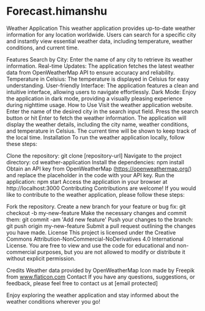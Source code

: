 # Forecast.himanshu
Weather Application
This weather application provides up-to-date weather information for any location worldwide. Users can search for a specific city and instantly view essential weather data, including temperature, weather conditions, and current time.

Features
Search by City: Enter the name of any city to retrieve its weather information.
Real-time Updates: The application fetches the latest weather data from OpenWeatherMap API to ensure accuracy and reliability.
Temperature in Celsius: The temperature is displayed in Celsius for easy understanding.
User-friendly Interface: The application features a clean and intuitive interface, allowing users to navigate effortlessly.
Dark Mode: Enjoy the application in dark mode, providing a visually pleasing experience during nighttime usage.
How to Use
Visit the weather application website.
Enter the name of the desired city in the search input field.
Press the search button or hit Enter to fetch the weather information.
The application will display the weather details, including the city name, weather conditions, and temperature in Celsius.
The current time will be shown to keep track of the local time.
Installation
To run the weather application locally, follow these steps:

Clone the repository: git clone [repository-url]
Navigate to the project directory: cd weather-application
Install the dependencies: npm install
Obtain an API key from OpenWeatherMap (https://openweathermap.org/) and replace the placeholder in the code with your API key.
Run the application: npm start
Access the application in your browser at http://localhost:3000
Contributing
Contributions are welcome! If you would like to contribute to the weather application, please follow these steps:

Fork the repository.
Create a new branch for your feature or bug fix: git checkout -b my-new-feature
Make the necessary changes and commit them: git commit -am 'Add new feature'
Push your changes to the branch: git push origin my-new-feature
Submit a pull request outlining the changes you have made.
License
This project is licensed under the Creative Commons Attribution-NonCommercial-NoDerivatives 4.0 International License. You are free to view and use the code for educational and non-commercial purposes, but you are not allowed to modify or distribute it without explicit permission.

Credits
Weather data provided by OpenWeatherMap
Icon made by Freepik from www.flaticon.com
Contact
If you have any questions, suggestions, or feedback, please feel free to contact us at [email protected]

Enjoy exploring the weather application and stay informed about the weather conditions wherever you go!

